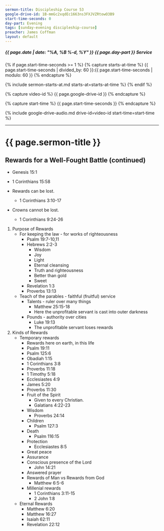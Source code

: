 ```yaml
---
sermon-title: Discipleship Course 53
google-drive-id: 1B-mmGc2xqdEc1663ns3FXJVZRtowO3B9
start-time-seconds: 0
day-part: Evening
tags: [sunday-evening discipleship-course]
preacher: James Coffman
layout: default
---
```


##### {{ page.date | date: "%A, %B %-d, %Y" }} {{ page.day-part }} Service

{% if page.start-time-seconds >= 1 %}
{% capture starts-at-time %}
{{ page.start-time-seconds | divided_by: 60 }}:{{ page.start-time-seconds | modulo: 60 }}
{% endcapture %}

{% include sermon-starts-at.md starts-at=starts-at-time %}
{% endif %}

{% capture video-id %}
{{ page.google-drive-id }}
{% endcapture %}

{% capture start-time %}
{{ page.start-time-seconds }}
{% endcapture %}

{% include google-drive-audio.md drive-id=video-id start-time=start-time %}

***

# {{ page.sermon-title }}

## Rewards for a Well-Fought Battle (continued)

- Genesis 15:1
- 1 Corinthians 15:58

- Rewards can be lost.
    - 1 Corinthians 3:10-17
- Crowns cannot be lost.
    - 1 Corinthians 9:24-26

1. Purpose of Rewards
    - For keeping the law - for works of righteousness
        - Psalm 19:7-10,11
        - Hebrews 2:2-3
            - Wisdom
            - Joy
            - Light
            - Eternal cleansing
            - Truth and righteousness
            - Better than gold
            - Sweet
        - Revelation 1:3
        - Proverbs 13:13
    - Teach of the parables - faithful (fruitful) service
        - Talents - ruler over many things
            - Matthew 25:15-18
            - Here the unprofitable servant is cast into outer darkness
        - Pounds - authority over cities
            - Luke 19:13
            - The unprofitable servant loses rewards
2. Kinds of Rewards
    - Temporary rewards
        - Rewards here on earth, in this life
        - Psalm 19:11
        - Psalm 125:6
        - Obadiah 1:15
        - 1 Corinthians 3:8
        - Proverbs 11:18
        - 1 Timothy 5:18
        - Ecclesiastes 4:9
        - James 5:20
        - Proverbs 11:30
        - Fruit of the Spirit
            - Given to every Christian.
            - Galatians 4:22-23
        - Wisdom
            - Proverbs 24:14
        - Children
            - Psalm 127:3
        - Death
            - Psalm 116:15
        - Protection
            - Ecclesiastes 8:5
        - Great peace
        - Assurance
        - Conscious presence of the Lord
            - John 14:21
        - Answered prayer
        - Rewards of Man vs Rewards from God
            - Matthew 6:5-6
        - Millenial rewards
            - 1 Corinthians 3:11-15
            - 2 John 1:8
    - Eternal Rewards
        - Matthew 6:20
        - Matthew 16:27
        - Isaiah 62:11
        - Revelation 22:12